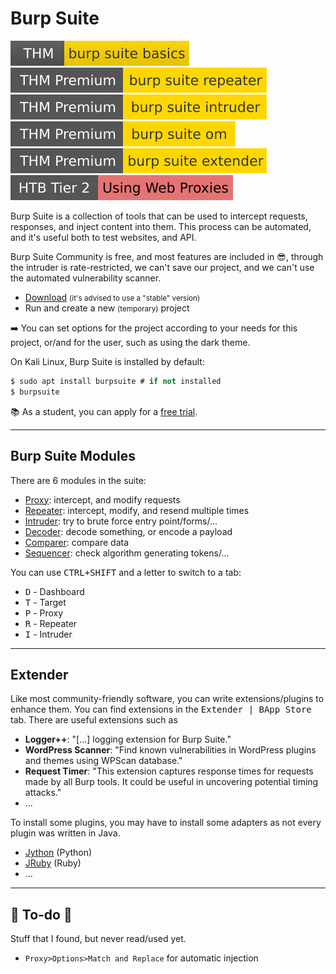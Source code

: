 # Burp Suite

[![burpsuitebasics](../../../../../_badges/thm/burpsuitebasics.svg)](https://tryhackme.com/room/burpsuitebasics)
[![burpsuiterepeater](../../../../../_badges/thmp/burpsuiterepeater.svg)](https://tryhackme.com/room/burpsuiterepeater)
[![burpsuiteintruder](../../../../../_badges/thmp/burpsuiteintruder.svg)](https://tryhackme.com/room/burpsuiteintruder)
[![burpsuiteom](../../../../../_badges/thmp/burpsuiteom.svg)](https://tryhackme.com/room/burpsuiteom)
[![burpsuiteextender](../../../../../_badges/thmp/burpsuiteextender.svg)](https://tryhackme.com/room/burpsuiteextender)
[![usingwebproxies](../../../../../_badges/htb/usingwebproxies.svg)](https://academy.hackthebox.com/course/preview/using-web-proxies)

<div class="row row-cols-lg-2"><div>

Burp Suite is a collection of tools that can be used to intercept requests, responses, and inject content into them. This process can be automated, and it's useful both to test websites, and API.

Burp Suite Community is free, and most features are included in 😎, through the intruder is rate-restricted, we can't save our project, and we can't use the automated vulnerability scanner.

* [Download](https://portswigger.net/burp/releases#community) <small>(it's advised to use a "stable" version)</small>
* Run and create a new <small>(temporary)</small> project

➡️ You can set options for the project according to your needs for this project, or/and for the user, such as using the dark theme.
</div><div>

On Kali Linux, Burp Suite is installed by default:

```ps
$ sudo apt install burpsuite # if not installed
$ burpsuite
```

📚 As a student, you can apply for a [free trial](https://portswigger.net/burp/pro/trial).
</div></div>

<hr class="sep-both">

## Burp Suite Modules

<div class="row row-cols-lg-2"><div>

There are 6 modules in the suite:

* [Proxy](modules/proxy.md): intercept, and modify requests
* [Repeater](modules/repeater.md): intercept, modify, and resend multiple times
* [Intruder](modules/intruder.md): try to brute force entry point/forms/...
* [Decoder](modules/decoder.md): decode something, or encode a payload
* [Comparer](modules/comparer.md): compare data
* [Sequencer](modules/sequencer.md): check algorithm generating tokens/...
</div><div>

You can use <kbd>CTRL+SHIFT</kbd> and a letter to switch to a tab:

* <kbd>D</kbd> - Dashboard
* <kbd>T</kbd> - Target
* <kbd>P</kbd> - Proxy
* <kbd>R</kbd> - Repeater
* <kbd>I</kbd> - Intruder
</div></div>

<hr class="sep-both">

## Extender

<div class="row row-cols-lg-2"><div>

Like most community-friendly software, you can write extensions/plugins to enhance them. You can find extensions in the <kbd>Extender | BApp Store</kbd> tab. There are useful extensions such as

* **Logger++**: "[...] logging extension for Burp Suite."
* **WordPress Scanner**: "Find known vulnerabilities in WordPress plugins and themes using WPScan database."
* **Request Timer**: "This extension captures response times for requests made by all Burp tools. It could be useful in uncovering potential timing attacks."
* ...
</div><div>

To install some plugins, you may have to install some adapters as not every plugin was written in Java.

* [Jython](https://github.com/jython/jython) (Python)
* [JRuby](https://github.com/jruby/jruby) (Ruby)
* ...
</div></div>

<hr class="sep-both">

## 👻 To-do 👻

Stuff that I found, but never read/used yet.

<div class="row row-cols-lg-2"><div>

* `Proxy>Options>Match and Replace` for automatic injection
</div><div>
</div></div>